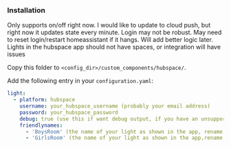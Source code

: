 ### Installation

Only supports on/off right now. I would like to update to cloud push, but right now it updates state every minute. Login may not be robust. May need to reset login/restart homeassistant if it hangs. Will add better logic later. Lights in the hubspace app should not have spaces, or integration will have issues

Copy this folder to `<config_dir>/custom_components/hubspace/`.

Add the following entry in your `configuration.yaml`:

```yaml
light:
  - platform: hubspace
    username: your_hubspace_username (probably your email address)
    password: your_hubspace_password
    debug: true (use this if want debug output, if you have an unsupported light, set false if not needed)
    friendlynames:
      - 'BoysRoom' (the name of your light as shown in the app, rename so don't have spaces in light name)
      - 'GirlsRoom' (the name of your light as shown in the app,rename so don't have spaces in light name)
